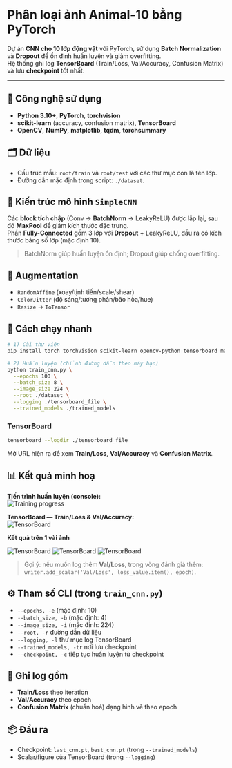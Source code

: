# Phân loại ảnh Animal-10 bằng PyTorch

Dự án **CNN cho 10 lớp động vật** với PyTorch, sử dụng **Batch Normalization** và **Dropout** để ổn định huấn luyện và giảm overfitting.  
Hệ thống ghi log **TensorBoard** (Train/Loss, Val/Accuracy, Confusion Matrix) và lưu **checkpoint** tốt nhất.

---

## 🧩 Công nghệ sử dụng
- **Python 3.10+**, **PyTorch**, **torchvision**
- **scikit-learn** (accuracy, confusion matrix), **TensorBoard**
- **OpenCV**, **NumPy**, **matplotlib**, **tqdm**, **torchsummary**

## 🗂️ Dữ liệu
- Cấu trúc mẫu: `root/train` và `root/test` với các thư mục con là tên lớp.
- Đường dẫn mặc định trong script: `./dataset`.

## 🧠 Kiến trúc mô hình `SimpleCNN`
Các **block tích chập** (Conv → **BatchNorm** → LeakyReLU) được lặp lại, sau đó **MaxPool** để giảm kích thước đặc trưng.  
Phần **Fully-Connected** gồm 3 lớp với **Dropout** + LeakyReLU, đầu ra có kích thước bằng số lớp (mặc định 10).  
> BatchNorm giúp huấn luyện ổn định; Dropout giúp chống overfitting.

## 🧪 Augmentation
- `RandomAffine` (xoay/tịnh tiến/scale/shear)  
- `ColorJitter` (độ sáng/tương phản/bão hòa/hue)  
- `Resize` → `ToTensor`

## 🚀 Cách chạy nhanh

```bash
# 1) Cài thư viện
pip install torch torchvision scikit-learn opencv-python tensorboard matplotlib tqdm torchsummary

# 2) Huấn luyện (chỉnh đường dẫn theo máy bạn)
python train_cnn.py \
  --epochs 100 \
  --batch_size 8 \
  --image_size 224 \
  --root ./dataset \
  --logging ./tensorboard_file \
  --trained_models ./trained_models
```

### TensorBoard
```bash
tensorboard --logdir ./tensorboard_file
```
Mở URL hiện ra để xem **Train/Loss**, **Val/Accuracy** và **Confusion Matrix**.

## 📊 Kết quả minh hoạ

**Tiến trình huấn luyện (console):**  
![Training progress](assets/terminal_progress.png)

**TensorBoard — Train/Loss & Val/Accuracy:**  
![TensorBoard](assets/tensorboard_trainloss_valacc.png)

**Kết quả trên 1 vài ảnh**

![TensorBoard](assets/tensorboard_trainloss_valacc.png)
![TensorBoard](assets/tensorboard_trainloss_valacc.png)
![TensorBoard](assets/tensorboard_trainloss_valacc.png)

> Gợi ý: nếu muốn log thêm **Val/Loss**, trong vòng đánh giá thêm:  
`writer.add_scalar('Val/Loss', loss_value.item(), epoch)`.

## ⚙️ Tham số CLI (trong `train_cnn.py`)
- `--epochs, -e` (mặc định: 10)
- `--batch_size, -b` (mặc định: 4)
- `--image_size, -i` (mặc định: 224)
- `--root, -r` đường dẫn dữ liệu
- `--logging, -l` thư mục log TensorBoard
- `--trained_models, -tr` nơi lưu checkpoint
- `--checkpoint, -c` tiếp tục huấn luyện từ checkpoint

## 🧾 Ghi log gồm
- **Train/Loss** theo iteration
- **Val/Accuracy** theo epoch
- **Confusion Matrix** (chuẩn hoá) dạng hình vẽ theo epoch

## 📦 Đầu ra
- Checkpoint: `last_cnn.pt`, `best_cnn.pt` (trong `--trained_models`)
- Scalar/figure của TensorBoard (trong `--logging`)
